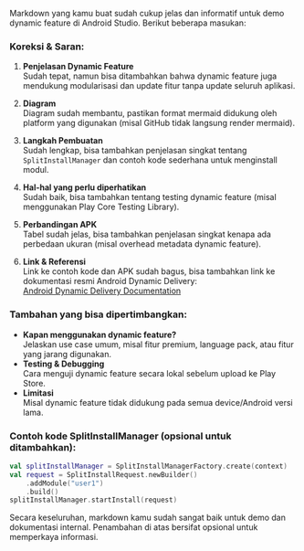 Markdown yang kamu buat sudah cukup jelas dan informatif untuk demo dynamic feature di Android Studio. Berikut beberapa masukan:

### Koreksi & Saran:
1. **Penjelasan Dynamic Feature**  
   Sudah tepat, namun bisa ditambahkan bahwa dynamic feature juga mendukung modularisasi dan update fitur tanpa update seluruh aplikasi.

2. **Diagram**  
   Diagram sudah membantu, pastikan format mermaid didukung oleh platform yang digunakan (misal GitHub tidak langsung render mermaid).

3. **Langkah Pembuatan**  
   Sudah lengkap, bisa tambahkan penjelasan singkat tentang `SplitInstallManager` dan contoh kode sederhana untuk menginstall modul.

4. **Hal-hal yang perlu diperhatikan**  
   Sudah baik, bisa tambahkan tentang testing dynamic feature (misal menggunakan Play Core Testing Library).

5. **Perbandingan APK**  
   Tabel sudah jelas, bisa tambahkan penjelasan singkat kenapa ada perbedaan ukuran (misal overhead metadata dynamic feature).

6. **Link & Referensi**  
   Link ke contoh kode dan APK sudah bagus, bisa tambahkan link ke dokumentasi resmi Android Dynamic Delivery:  
   [Android Dynamic Delivery Documentation](https://developer.android.com/guide/app-bundle/dynamic-delivery)

### Tambahan yang bisa dipertimbangkan:
- **Kapan menggunakan dynamic feature?**  
  Jelaskan use case umum, misal fitur premium, language pack, atau fitur yang jarang digunakan.
- **Testing & Debugging**  
  Cara menguji dynamic feature secara lokal sebelum upload ke Play Store.
- **Limitasi**  
  Misal dynamic feature tidak didukung pada semua device/Android versi lama.

### Contoh kode SplitInstallManager (opsional untuk ditambahkan):
```kotlin
val splitInstallManager = SplitInstallManagerFactory.create(context)
val request = SplitInstallRequest.newBuilder()
    .addModule("user1")
    .build()
splitInstallManager.startInstall(request)
```

Secara keseluruhan, markdown kamu sudah sangat baik untuk demo dan dokumentasi internal. Penambahan di atas bersifat opsional untuk memperkaya informasi.
